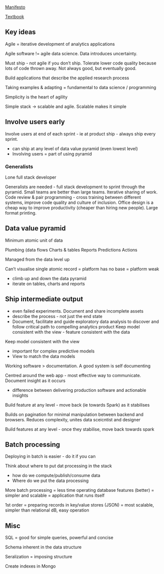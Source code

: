 [Manifesto](https://www.oreilly.com/ideas/a-manifesto-for-agile-data-science)

[Textbook](https://www.oreilly.com/library/view/agile-data-science/9781491960103/)

## Key ideas

Agile = iterative development of analytics applications

Agile software != agile data science.  Data introduces uncertainty.

Must ship - not agile if you don’t ship.  Tolerate lower code quality because lots of code thrown away.  Not always good, but eventually good.  

Build applications that describe the applied research process

Taking examples & adapting = fundamental to data science / programming

Simplicity is the heart of agility

Simple stack -> scalable and agile.  Scalable makes it simple

## Involve users early

Involve users at end of each sprint - ie at product ship - always ship every sprint.
- can ship at any level of data value pyramid (even lowest level)
- Involving users = part of using pyramid

### Generalists

Lone full stack developer

Generalists are needed - full stack development to sprint through the pyramid.  Small teams are better than large teams.  Iterative sharing of work.  Code review & pair programming - cross training between different systems, improve code quality and culture of inclusion.  Office design is a cheap way to improve productivity (cheaper than hiring new people).  Large format printing.

## Data value pyramid

Minimum atomic unit of data

Plumbing (data flows
Charts & tables
Reports
Predictions
Actions

Managed from the data level up

Can’t visualise single atomic record = platform has no base = platform weak

- climb up and down the data pyramid
- iterate on tables, charts and reports

## Ship intermediate output 

- even failed experiments.  Document and share incomplete assets
- describe the process - not just the end state
- Document, facilitate and guide exploratory data analysis to discover and follow critical path to compelling analytics product
Keep model consistent with the view - feature consistent with the data

Keep model consistent with the view 
- important for complex predictive models
- View to match the data models

Working software > documentation.  A good system is self documenting

Centred around the web app - most effective way to communicate.  Document insight as it occurs
- difference between delivering production software and actionable insights

Build feature at any level - move back (ie towards Spark) as it stabilises

Builds on pagination for minimal manipulation between backend and browsers.  Reduces complexity, unites data sceicntist and designer

Build features at any level - once they stabilise, move back towards spark

## Batch processing

Deploying in batch is easier - do it if you can

Think about where to put dat processing in the stack
- how do we compute/publish/consume data
- Where do we put the data processing

More batch processing = less time operating database features (better) = simpler and scalable = application that runs itself

1st order = preparing records in key/value stores (JSON) = most scalable, simpler than relational dB, easy operation

## Misc

SQL = good for simple queries, powerful and concise

Schema inherent in the data structure

Seralization = imposing structure

Create indexes in Mongo
